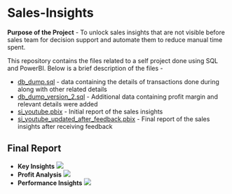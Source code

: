 # Sales-Insights

**Purpose of the Project** - To unlock sales insights that are not visible before sales team for decision support and automate them to reduce manual time spent.

This repository contains the files related to a self project done using SQL and PowerBI. Below is a brief description of the files -
* [db_dump.sql](https://github.com/tanudenwal/Sales-Insights/blob/main/db_dump.sql) - data containing the details of transactions done during along with other related details
* [db_dump_version_2.sql](https://github.com/tanudenwal/Sales-Insights/blob/main/db_dump_version_2.sql) - Additional data containing profit margin and relevant details were added
* [si_youtube.pbix](https://github.com/tanudenwal/Sales-Insights/blob/main/si_youtube.pbix) - Initial report of the sales insights
* [si_youtube_updated_after_feedback.pbix](https://github.com/tanudenwal/Sales-Insights/blob/main/si_youtube_updated_after_feedback.pbix) - Final report of the sales insights after receiving feedback

## Final Report
* **Key Insights**
  ![](https://xp.io/storage/1jEhuza1.png) 
* **Profit Analysis**
  ![](https://xp.io/storage/1jEjKb4e.png) 
* **Performance Insights**
  ![](https://xp.io/storage/1jElGXpk.png) 
